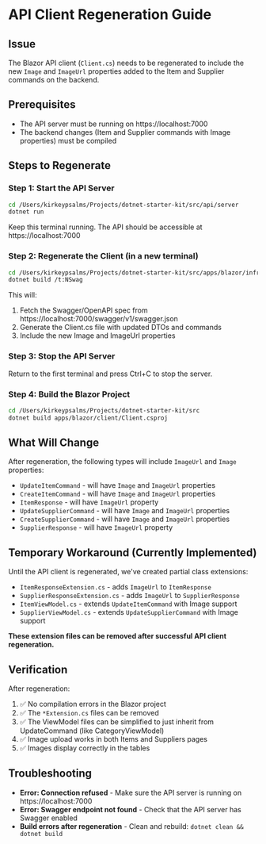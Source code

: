 # API Client Regeneration Guide

## Issue
The Blazor API client (`Client.cs`) needs to be regenerated to include the new `Image` and `ImageUrl` properties added to the Item and Supplier commands on the backend.

## Prerequisites
- The API server must be running on https://localhost:7000
- The backend changes (Item and Supplier commands with Image properties) must be compiled

## Steps to Regenerate

### Step 1: Start the API Server
```bash
cd /Users/kirkeypsalms/Projects/dotnet-starter-kit/src/api/server
dotnet run
```

Keep this terminal running. The API should be accessible at https://localhost:7000

### Step 2: Regenerate the Client (in a new terminal)
```bash
cd /Users/kirkeypsalms/Projects/dotnet-starter-kit/src/apps/blazor/infrastructure
dotnet build /t:NSwag
```

This will:
1. Fetch the Swagger/OpenAPI spec from https://localhost:7000/swagger/v1/swagger.json
2. Generate the Client.cs file with updated DTOs and commands
3. Include the new Image and ImageUrl properties

### Step 3: Stop the API Server
Return to the first terminal and press Ctrl+C to stop the server.

### Step 4: Build the Blazor Project
```bash
cd /Users/kirkeypsalms/Projects/dotnet-starter-kit/src
dotnet build apps/blazor/client/Client.csproj
```

## What Will Change
After regeneration, the following types will include `ImageUrl` and `Image` properties:

- `UpdateItemCommand` - will have `Image` and `ImageUrl` properties
- `CreateItemCommand` - will have `Image` and `ImageUrl` properties  
- `ItemResponse` - will have `ImageUrl` property
- `UpdateSupplierCommand` - will have `Image` and `ImageUrl` properties
- `CreateSupplierCommand` - will have `Image` and `ImageUrl` properties
- `SupplierResponse` - will have `ImageUrl` property

## Temporary Workaround (Currently Implemented)
Until the API client is regenerated, we've created partial class extensions:
- `ItemResponseExtension.cs` - adds `ImageUrl` to `ItemResponse`
- `SupplierResponseExtension.cs` - adds `ImageUrl` to `SupplierResponse`
- `ItemViewModel.cs` - extends `UpdateItemCommand` with Image support
- `SupplierViewModel.cs` - extends `UpdateSupplierCommand` with Image support

**These extension files can be removed after successful API client regeneration.**

## Verification
After regeneration:
1. ✅ No compilation errors in the Blazor project
2. ✅ The `*Extension.cs` files can be removed
3. ✅ The ViewModel files can be simplified to just inherit from UpdateCommand (like CategoryViewModel)
4. ✅ Image upload works in both Items and Suppliers pages
5. ✅ Images display correctly in the tables

## Troubleshooting
- **Error: Connection refused** - Make sure the API server is running on https://localhost:7000
- **Error: Swagger endpoint not found** - Check that the API server has Swagger enabled
- **Build errors after regeneration** - Clean and rebuild: `dotnet clean && dotnet build`

